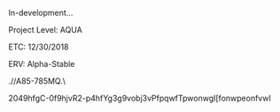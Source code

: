 In-development... 

Project Level: AQUA

ETC: 12/30/2018

ERV: Alpha-Stable


.//A85-785MQ.\\

2049hfgC-0f9hjvR2-p4hfYg3g9vobj3vPfpqwfTpwonwgI[fonwpeonfvwI